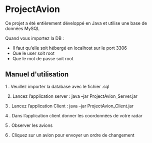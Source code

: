 # ProjectAvion

Ce projet a été entièrement développé en Java et utilise une base de données MySQL

Quand vous importez la DB : 
 - Il faut qu'elle soit hébergé en localhost sur le port 3306
 - Que le user soit root
 - Que le mot de passe soit root

## Manuel d'utilisation
1 . Veuillez importer la database avec le fichier .sql 

2. Lancez l’application server : java –jar ProjectAvion_Server.jar 

3 . Lancez l’application Client : java –jar ProjectAvion_Client.jar 

4 . Dans l’application client donner les coordonnées de votre radar <Latitude> <Longitude> 

5 . Observer les avions 

6 . Cliquez sur un avion pour envoyer un ordre de changement  